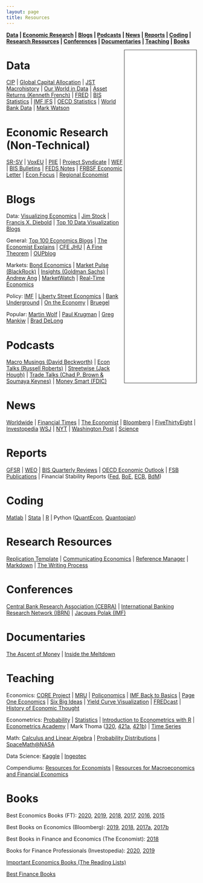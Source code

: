 ```yaml
---
layout: page
title: Resources
---
```


**[Data](#data) &#124; [Economic Research](#ecoresearch) &#124; [Blogs](#blogs) &#124; [Podcasts](#podcasts) &#124; [News](#news) &#124; [Reports](#reports) &#124; [Coding](#coding) &#124; [Research Resources](#resources) &#124; [Conferences](#conferences) &#124; [Documentaries](#documentaries) &#124; [Teaching](#econteaching) &#124; [Books](#books)**


<iframe style="border: 1px solid #333333; overflow: hidden; width: 190px; height: 880px;" src="//research.stlouisfed.org/fred-glance-widget.php?series_ids=DGS10,T10Y2Y,VIXCLS,CPIAUCSL,UNRATE,GDPC1,DFEDTARU,BAMLH0A0HYM2,DEXUSEU,DEXMXUS&transformations=lin,lin,lin,lin,lin,lin,lin,pc1,lin,pca" align="right" height="880" width="320" frameborder="0" scrolling="no"></iframe>

# Data <a name="data"></a>
[CIP](https://sites.google.com/view/jschreger/CIP) &#124; [Global Capital Allocation](https://www.globalcapitalallocation.com/) &#124; [JST Macrohistory](http://www.macrohistory.net/data/) &#124; [Our World in Data](https://ourworldindata.org/) &#124; 
[Asset Returns (Kenneth French)](https://mba.tuck.dartmouth.edu/pages/faculty/ken.french/data_library.html) &#124; [FRED](https://fred.stlouisfed.org/) &#124; [BIS Statistics](https://www.bis.org/statistics/index.htm) &#124; [IMF IFS](https://data.imf.org/?sk=4c514d48-b6ba-49ed-8ab9-52b0c1a0179b&sId=1409151240976) &#124; [OECD Statistics](https://www.oecd-ilibrary.org/statistics) &#124; [World Bank Data](https://data.worldbank.org/) &#124; [Mark Watson](https://www.princeton.edu/~mwatson/publi.html) <!-- &#124; Serena Ng &#124; Òscar Jordà &#124; -->

# Economic Research (Non-Technical) <a name="ecoresearch"></a>
[SR-SV](http://www.sr-sv.com/) &#124; [VoxEU](https://voxeu.org/) &#124; [PIIE](https://www.piie.com/research/publications) &#124; [Project Syndicate](https://www.project-syndicate.org/) &#124; [WEF](https://www.weforum.org/) &#124; [BIS Bulletins](https://www.bis.org/bisbulletins/index.htm) &#124; [FEDS Notes](https://www.federalreserve.gov/econres/notes/feds-notes/default.htm) &#124; [FRBSF Economic Letter](https://www.frbsf.org/economic-research/publications/economic-letter/) &#124; [Econ Focus](https://www.richmondfed.org/publications/research/econ_focus) &#124; [Regional Economist](https://www.stlouisfed.org/publications/regional-economist)

# Blogs <a name="blogs"></a>
Data: [Visualizing Economics](http://www.visualizingeconomics.com/) &#124; [Jim Stock](https://www.jimstock.org/) &#124; [Francis X. Diebold](https://fxdiebold.blogspot.com/) &#124; [Top 10 Data Visualization Blogs](https://www.tableau.com/learn/articles/best-data-visualization-blogs)

General: [Top 100 Economics Blogs](https://www.intelligenteconomist.com/economics-blogs/) &#124; [The Economist Explains](https://www.economist.com/the-economist-explains/) &#124; [CFE JHU](https://cfe.econ.jhu.edu/) &#124; [A Fine Theorem](https://afinetheorem.wordpress.com/) &#124; [OUPblog](https://blog.oup.com/category/social_sciences/business_economics/)

Markets: [Bond Economics](http://www.bondeconomics.com/) &#124; [Market Pulse (BlackRock)](https://www.blackrock.com/institutions/en-au/insights/market-pulse) &#124; [Insights (Goldman Sachs)](https://www.goldmansachs.com/insights/series/goldman-sachs-research/) &#124; [Andrew Ang](https://www.blackrock.com/us/individual/biographies/andrew-ang) &#124; [MarketWatch](https://www.marketwatch.com/) &#124; [Real-Time Economics](https://blogs.wsj.com/economics/)

Policy: [IMF](https://blogs.imf.org/) &#124; [Liberty Street Economics](https://libertystreeteconomics.newyorkfed.org/) &#124; [Bank Underground](https://bankunderground.co.uk/) &#124; [On the Economy](https://www.stlouisfed.org/on-the-economy) &#124; [Bruegel](https://www.bruegel.org/blog/)

Popular: [Martin Wolf](https://www.ft.com/martin-wolf) &#124; [Paul Krugman](https://krugman.blogs.nytimes.com/) &#124; [Greg Mankiw](http://gregmankiw.blogspot.com/) &#124; [Brad DeLong](https://delong.typepad.com/)

# Podcasts <a name="podcasts"></a>
[Macro Musings (David Beckworth)](https://macromusings.libsyn.com/) &#124; [Econ Talks (Russell Roberts)](https://www.econtalk.org/) &#124; 
[Streetwise (Jack Hough)](https://www.barrons.com/podcasts/streetwise) &#124; [Trade Talks (Chad P. Brown & Soumaya Keynes)](https://www.tradetalkspodcast.com/) &#124; [Money Smart (FDIC)](https://www.fdic.gov/consumers/consumer/moneysmart/podcast/index.html)

# News <a name="news"></a>
[Worldwide](http://kiosko.net/) &#124; [Financial Times](https://www.ft.com/) &#124; [The Economist](https://www.economist.com/) &#124; [Bloomberg](https://www.bloomberg.com/) &#124; [FiveThirtyEight](https://fivethirtyeight.com/) &#124; [Investopedia](https://www.investopedia.com/)
[WSJ](https://www.wsj.com/) &#124; [NYT](https://www.nytimes.com/) &#124; [Washington Post](https://www.washingtonpost.com/) &#124; [Science](https://www.sciencemag.org/)

# Reports <a name="reports"></a>
[GFSR](https://www.imf.org/en/publications/gfsr) &#124; [WEO](https://www.imf.org/en/publications/weo) &#124; [BIS Quarterly Reviews](https://www.bis.org/quarterlyreviews/index.htm) &#124; [OECD Economic Outlook](https://www.oecd-ilibrary.org/economics/oecd-economic-outlook/volume-2020/issue-1_0d1d1e2e-en) &#124; [FSB Publications](https://www.fsb.org/publications/key-regular-publications/) &#124; Financial Stability Reports ([Fed](https://www.federalreserve.gov/publications/financial-stability-report.htm), [BoE](https://www.bankofengland.co.uk/financial-stability-report/financial-stability-reports), [ECB](https://www.ecb.europa.eu/pub/financial-stability/fsr/html/index.en.html), [BdM](https://www.banxico.org.mx/publicaciones-y-prensa/reportes-sobre-el-sistema-financiero/reportes-sistema-financiero-s.html))

# Coding <a name="coding"></a>
[Matlab](https://www.mathworks.com/help/index.html) &#124; [Stata](https://stats.idre.ucla.edu/stata/) &#124; [R](https://swirlstats.com/) &#124; Python ([QuantEcon](https://quantecon.org/), [Quantopian](https://www.quantopian.com/))

# Research Resources <a name="resources"></a>
[Replication Template](https://github.com/pavelsolis/Replication-Folder) &#124; [Communicating Economics](www.communicatingeconomics.com) &#124; [Reference Manager](https://researchguides.library.tufts.edu/c.php?g=249269&p=1659288) &#124; [Markdown](https://github.com/adam-p/markdown-here/wiki/Markdown-Cheatsheet) &#124; [The Writing Process](https://owl.purdue.edu/site_map.html)

# Conferences <a name="conferences"></a>
[Central Bank Research Association (CEBRA)](https://cebra.org/) &#124; [International Banking Research Network (IBRN)](https://www.newyorkfed.org/ibrn) &#124; [Jacques Polak (IMF)](https://www.imf.org/external/pubs/ft/staffp/arc/index.asp)

# Documentaries <a name="documentaries"></a>
[The Ascent of Money](https://www.pbs.org/wnet/ascentofmoney/) &#124; [Inside the Meltdown](https://www.pbs.org/wgbh/frontline/film/meltdown/)

# Teaching <a name="econteaching"></a>
Economics: [CORE Project](https://www.core-econ.org/) &#124; [MRU](https://mru.org/) &#124; [Policonomics](https://policonomics.com/) &#124; [IMF Back to Basics](https://www.imf.org/external/pubs/ft/fandd/basics/index.htm) &#124; [Page One Economics](https://www.stlouisfed.org/education/page-one-economics-classroom-edition) &#124; [Six Big Ideas](https://www.economist.com/sites/default/files/econbriefs.pdf) &#124; [Yield Curve Visualization](https://www.nytimes.com/interactive/2015/03/19/upshot/3d-yield-curve-economic-growth.html) &#124; [FREDcast](https://research.stlouisfed.org/useraccount/fredcast/) &#124; [History of Economic Thought](http://www.hetwebsite.net/het/)

Econometrics: [Probability](https://seeing-theory.brown.edu/) &#124; [Statistics](https://www.statlect.com/fundamentals-of-statistics/) &#124; [Introduction to Econometrics with R](https://www.econometrics-with-r.org/index.html) &#124; [Econometrics Academy](https://sites.google.com/site/econometricsacademy/) &#124; Mark Thoma ([320](https://www.youtube.com/playlist?list=PL7vNyVXxvcu-bvpdBR_jExrDl6ESioZ4b), [421a](https://www.youtube.com/playlist?list=PLD15D38DC7AA3B737), [421b](https://www.youtube.com/watch?v=sy3tjVUT5JY&list=PLUTFo-QOO0FJMm6wkflL0hk0Hm2Z3nBva)) &#124; [Time Series](https://www.nber.org/minicourse_2008.html)

Math: [Calculus and Linear Algebra](https://www.youtube.com/channel/UCYO_jab_esuFRV4b17AJtAw/playlists) &#124; [Probability Distributions](http://www.math.wm.edu/~leemis/chart/UDR/UDR.html) &#124; [SpaceMath@NASA](https://spacemath.gsfc.nasa.gov/)

Data Science: [Kaggle](https://www.kaggle.com/) &#124; [Ingeotec](http://www.ingeotec.mx/)

Compendiums: [Resources for Economists](https://www.aeaweb.org/rfe/) &#124; [Resources for Macroeconomics and Financial Economics](http://www2.econ.iastate.edu/tesfatsi/sources.htm)

# Books <a name="books"></a>
Best Economics Books (FT): [2020](https://www.ft.com/content/74448b70-b144-11ea-a4b6-31f1eedf762e), [2019](https://www.ft.com/content/39d5bd82-0bf5-11ea-bb52-34c8d9dc6d84), [2018](https://www.ft.com/content/e600c64a-ee02-11e8-89c8-d36339d835c0), [2017](https://www.ft.com/content/838ecc26-d62c-11e7-8c9a-d9c0a5c8d5c9), [2016](https://www.ft.com/content/315c348e-b819-11e6-ba85-95d1533d9a62), [2015](https://www.ft.com/content/9e1ac550-940b-11e5-b190-291e94b77c8f)

Best Books on Economics (Bloomberg): [2019](https://www.bloomberg.com/features/2019-best-books/), [2018](https://www.bloomberg.com/features/2018-best-books/), [2017a](https://www.bloomberg.com/features/2017-best-books/), [2017b](https://www.bloomberg.com/opinion/articles/2017-12-04/the-best-books-and-research-on-economics-in-2017)

Best Books in Finance and Economics (The Economist): [2018](https://www.economist.com/buttonwoods-notebook/2018/04/25/the-best-books-on-finance-and-economics)

Books for Finance Professionals (Investopedia): [2020](https://www.investopedia.com/financial-advisor/must-read-books-for-finance-professionals/), [2019](https://www.investopedia.com/financial-edge/1210/5-must-read-finance-books.aspx)

[Important Economics Books (The Reading Lists)](https://www.thereadinglists.com/the-most-important-economics-books/)

[Best Finance Books](https://fivebooks.com/best-books/finance-andrew-lo/)
